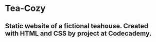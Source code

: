 # Tea-Cozy
## Static website of a fictional teahouse. Created with HTML and CSS by project  at Codecademy.
